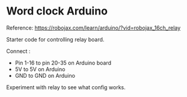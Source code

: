 # Word clock Arduino

Reference: https://robojax.com/learn/arduino/?vid=robojax_16ch_relay

Starter code for controlling relay board.

Connect :
* Pin 1-16 to pin 20-35 on Arduino board
* 5V to 5V on Arduino
* GND to GND on Arduino

Experiment with relay to see what config works.
